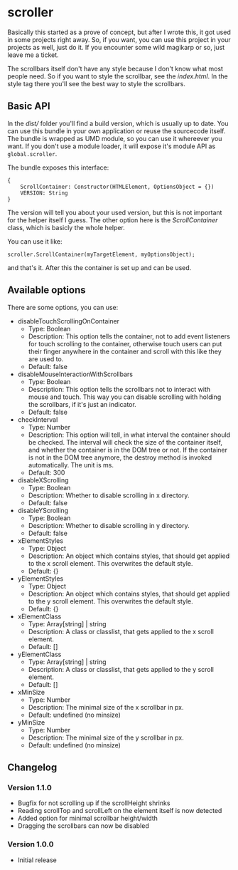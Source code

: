 # scroller #

Basically this started as a prove of concept, but after I wrote this, it got used in some projects right away.
So, if you want, you can use this project in your projects as well, just do it. If you encounter some wild
magikarp or so, just leave me a ticket.

The scrollbars itself don't have any style because I don't know what most people need. So if you want to style
the scrollbar, see the *index.html*. In the style tag there you'll see the best way to style the scrollbars.

## Basic API ##

In the *dist/* folder you'll find a build version, which is usually up to date. You can use this bundle in your own
application or reuse the sourcecode itself. The bundle is wrapped as UMD module, so you can use it whereever you want.
If you don't use a module loader, it will expose it's module API as `global.scroller`.

The bundle exposes this interface:

    {
        ScrollContainer: Constructor(HTMLElement, OptionsObject = {})
        VERSION: String
    }
    
The version will tell you about your used version, but this is not important for the helper itself I guess. The other
option here is the *ScrollContainer* class, which is basicly the whole helper.

You can use it like:

    scroller.ScrollContainer(myTargetElement, myOptionsObject);

and that's it. After this the container is set up and can be used.

## Available options ##

There are some options, you can use:

* disableTouchScrollingOnContainer
    * Type: Boolean
    * Description: This option tells the container, not to add event listeners for touch
    scrolling to the container, otherwise touch users can put their finger anywhere in the container and scroll with
    this like they are used to.
    * Default: false
* disableMouseInteractionWithScrollbars
    * Type: Boolean
    * Description: This option tells the scrollbars not to interact with mouse and touch. This way you can disable
    scrolling with holding the scrollbars, if it's just an indicator.
    * Default: false
* checkInterval
    * Type: Number
    * Description: This option will tell, in what interval the container should be checked. The interval will check
    the size of the container itself, and whether the container is in the DOM tree or not. If the container is not
    in the DOM tree anymore, the destroy method is invoked automatically. The unit is ms.
    * Default: 300
* disableXScrolling
    * Type: Boolean
    * Description: Whether to disable scrolling in x directory.
    * Default: false
* disableYScrolling
    * Type: Boolean
    * Description: Whether to disable scrolling in y directory.
    * Default: false
* xElementStyles
    * Type: Object
    * Description: An object which contains styles, that should get applied to the x scroll element. This
    overwrites the default style.
    * Default: {}
* yElementStyles
    * Type: Object
    * Description: An object which contains styles, that should get applied to the y scroll element. This
    overwrites the default style.
    * Default: {}
* xElementClass
    * Type: Array[string] | string
    * Description: A class or classlist, that gets applied to the x scroll element.
    * Default: []
* yElementClass
    * Type: Array[string] | string
    * Description: A class or classlist, that gets applied to the y scroll element.
    * Default: []
* xMinSize
    * Type: Number
    * Description: The minimal size of the x scrollbar in px.
    * Default: undefined (no minsize)
* yMinSize
    * Type: Number
    * Description: The minimal size of the y scrollbar in px.
    * Default: undefined (no minsize)

## Changelog ##

### Version 1.1.0 ###

* Bugfix for not scrolling up if the scrollHeight shrinks
* Reading scrollTop and scrollLeft on the element itself is now detected
* Added option for minimal scrollbar height/width
* Dragging the scrollbars can now be disabled

### Version 1.0.0 ###

* Initial release